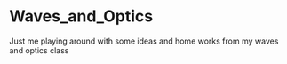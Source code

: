 # Waves_and_Optics
Just me playing around with some ideas and home works from my waves and optics class
